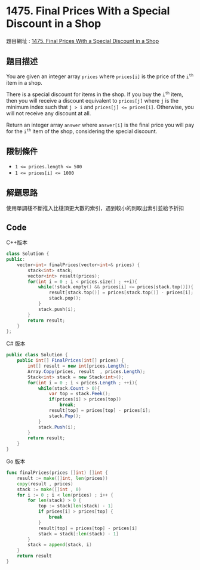 # 1475. Final Prices With a Special Discount in a Shop

題目網址 : [1475. Final Prices With a Special Discount in a Shop](https://leetcode.com/problems/final-prices-with-a-special-discount-in-a-shop/description)

## 題目描述

You are given an integer array `prices` where `prices[i]` is the price of the <code>i<sup>th</sup></code> item in a shop.

There is a special discount for items in the shop. If you buy the <code>i<sup>th</sup></code> item, then you will receive a discount equivalent to `prices[j]` where `j` is the minimum index such that `j > i` and `prices[j] <= prices[i]`. Otherwise, you will not receive any discount at all.

Return an integer array `answer` where `answer[i]` is the final price you will pay for the <code>i<sup>th</sup></code> item of the shop, considering the special discount.

## 限制條件

* `1 <= prices.length <= 500`
* `1 <= prices[i] <= 1000`

## 解題思路

使用單調棧不斷推入比棧頂更大數的索引，遇到較小的則取出索引並給予折扣

## Code

C++版本

```C++
class Solution {
public:
    vector<int> finalPrices(vector<int>& prices) {
        stack<int> stack;
        vector<int> result(prices);
        for(int i = 0 ; i < prices.size() ; ++i){
            while(!stack.empty() && prices[i] <= prices[stack.top()]){
                result[stack.top()] = prices[stack.top()] - prices[i];
                stack.pop();
            }
            stack.push(i);
        }
        return result;
    }
};
```

C# 版本

```C#
public class Solution {
    public int[] FinalPrices(int[] prices) {
        int[] result = new int[prices.Length];
        Array.Copy(prices, result  , prices.Length);
        Stack<int> stack = new Stack<int>();
        for(int i = 0 ; i < prices.Length ; ++i){
            while(stack.Count > 0){
                var top = stack.Peek();
                if(prices[i] > prices[top])
                    break;
                result[top] = prices[top] - prices[i];
                stack.Pop();
            }
            stack.Push(i);
        }
        return result;
    }
}
```

Go 版本

```go
func finalPrices(prices []int) []int {
    result := make([]int, len(prices))
    copy(result , prices)
    stack := make([]int , 0)
    for i := 0 ; i < len(prices) ; i++ {
        for len(stack) > 0 {
            top := stack[len(stack) - 1]
            if prices[i] > prices[top] {
                break
            }
            result[top] = prices[top] - prices[i]
            stack = stack[:len(stack) - 1]
        }
        stack = append(stack, i)
    }
    return result
}
```
